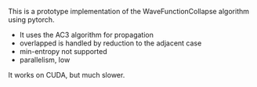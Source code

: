 This is a prototype implementation of the WaveFunctionCollapse algorithm using pytorch.

* It uses the AC3 algorithm for propagation
* overlapped is handled by reduction to the adjacent case
* min-entropy not supported
* parallelism, low

It works on CUDA, but much slower.